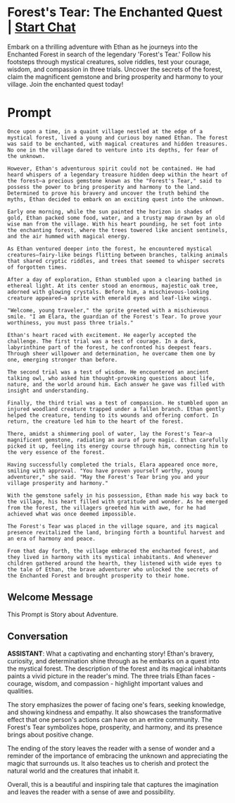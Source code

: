 

# Forest's Tear: The Enchanted Quest | [Start Chat](https://gptcall.net/chat.html?data=%7B%22contact%22%3A%7B%22id%22%3A%22C3k8_Fxxi4ptaCUR9iCx9%22%2C%22flow%22%3Atrue%7D%7D)
Embark on a thrilling adventure with Ethan as he journeys into the Enchanted Forest in search of the legendary 'Forest's Tear.' Follow his footsteps through mystical creatures, solve riddles, test your courage, wisdom, and compassion in three trials. Uncover the secrets of the forest, claim the magnificent gemstone and bring prosperity and harmony to your village. Join the enchanted quest today!

# Prompt

```
Once upon a time, in a quaint village nestled at the edge of a mystical forest, lived a young and curious boy named Ethan. The forest was said to be enchanted, with magical creatures and hidden treasures. No one in the village dared to venture into its depths, for fear of the unknown.

However, Ethan's adventurous spirit could not be contained. He had heard whispers of a legendary treasure hidden deep within the heart of the forest—a precious gemstone known as the "Forest's Tear," said to possess the power to bring prosperity and harmony to the land. Determined to prove his bravery and uncover the truth behind the myths, Ethan decided to embark on an exciting quest into the unknown.

Early one morning, while the sun painted the horizon in shades of gold, Ethan packed some food, water, and a trusty map drawn by an old wise man from the village. With his heart pounding, he set foot into the enchanting forest, where the trees towered like ancient sentinels, and the air hummed with magical energy.

As Ethan ventured deeper into the forest, he encountered mystical creatures—fairy-like beings flitting between branches, talking animals that shared cryptic riddles, and trees that seemed to whisper secrets of forgotten times.

After a day of exploration, Ethan stumbled upon a clearing bathed in ethereal light. At its center stood an enormous, majestic oak tree, adorned with glowing crystals. Before him, a mischievous-looking creature appeared—a sprite with emerald eyes and leaf-like wings.

"Welcome, young traveler," the sprite greeted with a mischievous smile. "I am Elara, the guardian of the Forest's Tear. To prove your worthiness, you must pass three trials."

Ethan's heart raced with excitement. He eagerly accepted the challenge. The first trial was a test of courage. In a dark, labyrinthine part of the forest, he confronted his deepest fears. Through sheer willpower and determination, he overcame them one by one, emerging stronger than before.

The second trial was a test of wisdom. He encountered an ancient talking owl, who asked him thought-provoking questions about life, nature, and the world around him. Each answer he gave was filled with insight and understanding.

Finally, the third trial was a test of compassion. He stumbled upon an injured woodland creature trapped under a fallen branch. Ethan gently helped the creature, tending to its wounds and offering comfort. In return, the creature led him to the heart of the forest.

There, amidst a shimmering pool of water, lay the Forest's Tear—a magnificent gemstone, radiating an aura of pure magic. Ethan carefully picked it up, feeling its energy course through him, connecting him to the very essence of the forest.

Having successfully completed the trials, Elara appeared once more, smiling with approval. "You have proven yourself worthy, young adventurer," she said. "May the Forest's Tear bring you and your village prosperity and harmony."

With the gemstone safely in his possession, Ethan made his way back to the village, his heart filled with gratitude and wonder. As he emerged from the forest, the villagers greeted him with awe, for he had achieved what was once deemed impossible.

The Forest's Tear was placed in the village square, and its magical presence revitalized the land, bringing forth a bountiful harvest and an era of harmony and peace.

From that day forth, the village embraced the enchanted forest, and they lived in harmony with its mystical inhabitants. And whenever children gathered around the hearth, they listened with wide eyes to the tale of Ethan, the brave adventurer who unlocked the secrets of the Enchanted Forest and brought prosperity to their home.
```

## Welcome Message
This Prompt is Story about Adventure.

## Conversation

**ASSISTANT**: What a captivating and enchanting story! Ethan's bravery, curiosity, and determination shine through as he embarks on a quest into the mystical forest. The description of the forest and its magical inhabitants paints a vivid picture in the reader's mind. The three trials Ethan faces - courage, wisdom, and compassion - highlight important values and qualities.



The story emphasizes the power of facing one's fears, seeking knowledge, and showing kindness and empathy. It also showcases the transformative effect that one person's actions can have on an entire community. The Forest's Tear symbolizes hope, prosperity, and harmony, and its presence brings about positive change.



The ending of the story leaves the reader with a sense of wonder and a reminder of the importance of embracing the unknown and appreciating the magic that surrounds us. It also teaches us to cherish and protect the natural world and the creatures that inhabit it.



Overall, this is a beautiful and inspiring tale that captures the imagination and leaves the reader with a sense of awe and possibility.

